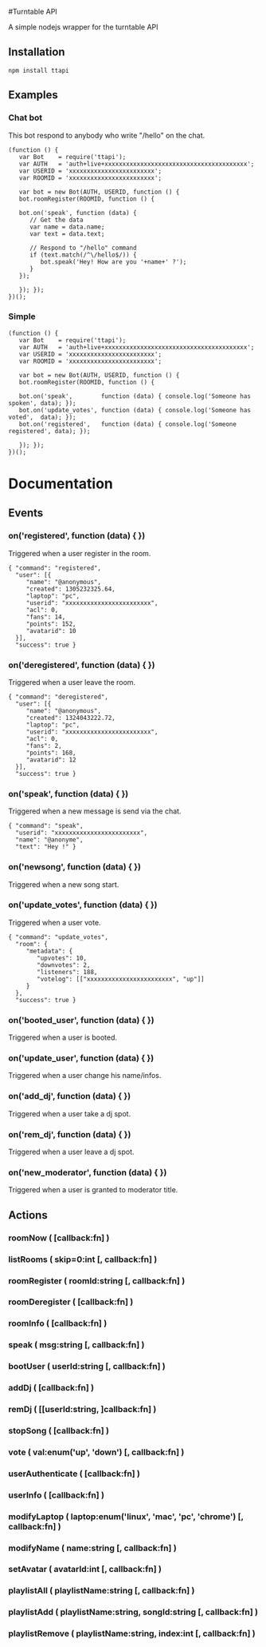 #Turntable API

A simple nodejs wrapper for the turntable API

## Installation
    npm install ttapi

## Examples

### Chat bot

This bot respond to anybody who write "/hello" on the chat.

    (function () {
       var Bot    = require('ttapi');
       var AUTH   = 'auth+live+xxxxxxxxxxxxxxxxxxxxxxxxxxxxxxxxxxxxxxxx';
       var USERID = 'xxxxxxxxxxxxxxxxxxxxxxxx';
       var ROOMID = 'xxxxxxxxxxxxxxxxxxxxxxxx';

       var bot = new Bot(AUTH, USERID, function () {
       bot.roomRegister(ROOMID, function () {

       bot.on('speak', function (data) {
          // Get the data
          var name = data.name;
          var text = data.text;

          // Respond to "/hello" command
          if (text.match(/^\/hello$/)) {
             bot.speak('Hey! How are you '+name+' ?');
          }
       });

       }); });
    })();

### Simple

    (function () {
       var Bot    = require('ttapi');
       var AUTH   = 'auth+live+xxxxxxxxxxxxxxxxxxxxxxxxxxxxxxxxxxxxxxxx';
       var USERID = 'xxxxxxxxxxxxxxxxxxxxxxxx';
       var ROOMID = 'xxxxxxxxxxxxxxxxxxxxxxxx';

       var bot = new Bot(AUTH, USERID, function () {
       bot.roomRegister(ROOMID, function () {

       bot.on('speak',        function (data) { console.log('Someone has spoken', data); });
       bot.on('update_votes', function (data) { console.log('Someone has voted',  data); });
       bot.on('registered',   function (data) { console.log('Someone registered', data); });

       }); });
    })();


# Documentation


## Events

### on('registered', function (data) { })

Triggered when a user register in the room.

    { "command": "registered",
      "user": [{
         "name": "@anonymous",
         "created": 1305232325.64,
         "laptop": "pc",
         "userid": "xxxxxxxxxxxxxxxxxxxxxxxx",
         "acl": 0,
         "fans": 14,
         "points": 152,
         "avatarid": 10
      }],
      "success": true }


### on('deregistered', function (data) { })

Triggered when a user leave the room.

    { "command": "deregistered",
      "user": [{
         "name": "@anonymous",
         "created": 1324043222.72,
         "laptop": "pc",
         "userid": "xxxxxxxxxxxxxxxxxxxxxxxx",
         "acl": 0,
         "fans": 2,
         "points": 168,
         "avatarid": 12
      }],
      "success": true }

### on('speak', function (data) { })

Triggered when a new message is send via the chat.

    { "command": "speak",
      "userid": "xxxxxxxxxxxxxxxxxxxxxxxx",
      "name": "@anonyme",
      "text": "Hey !" }


### on('newsong', function (data) { })

Triggered when a new song start.

### on('update_votes', function (data) { })

Triggered when a user vote.

    { "command": "update_votes",
      "room": {
         "metadata": {
            "upvotes": 10,
            "downvotes": 2,
            "listeners": 188,
            "votelog": [["xxxxxxxxxxxxxxxxxxxxxxxx", "up"]]
         }
      },
      "success": true }

### on('booted_user', function (data) { })

Triggered when a user is booted.

### on('update_user', function (data) { })

Triggered when a user change his name/infos.

### on('add_dj', function (data) { })

Triggered when a user take a dj spot.

### on('rem_dj', function (data) { })

Triggered when a user leave a dj spot.

### on('new_moderator', function (data) { })

Triggered when a user is granted to moderator title.


## Actions

### roomNow ( [callback:fn] )

### listRooms ( skip=0:int [, callback:fn] )

### roomRegister ( roomId:string [, callback:fn] )

### roomDeregister ( [callback:fn] )

### roomInfo ( [callback:fn] )

### speak ( msg:string [, callback:fn] )

### bootUser ( userId:string [, callback:fn] )

### addDj ( [callback:fn] )

### remDj ( [[userId:string, ]callback:fn] )

### stopSong ( [callback:fn] )

### vote ( val:enum('up', 'down') [, callback:fn] )

### userAuthenticate ( [callback:fn] )

### userInfo ( [callback:fn] )

### modifyLaptop ( laptop:enum('linux', 'mac', 'pc', 'chrome') [, callback:fn] )

### modifyName ( name:string [, callback:fn] )

### setAvatar ( avatarId:int [, callback:fn] )

### playlistAll ( playlistName:string [, callback:fn] )

### playlistAdd ( playlistName:string, songId:string [, callback:fn] )

### playlistRemove ( playlistName:string, index:int [, callback:fn] )

